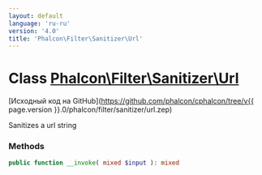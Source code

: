```yaml
---
layout: default
language: 'ru-ru'
version: '4.0'
title: 'Phalcon\Filter\Sanitizer\Url'
---
```


# Class [Phalcon\Filter\Sanitizer\Url](Phalcon_Filter_Sanitizer_Url)

[Исходный код на GitHub](https://github.com/phalcon/cphalcon/tree/v{{ page.version }}.0/phalcon/filter/sanitizer/url.zep)

Sanitizes a url string

### Methods

```php
public function __invoke( mixed $input ): mixed
```